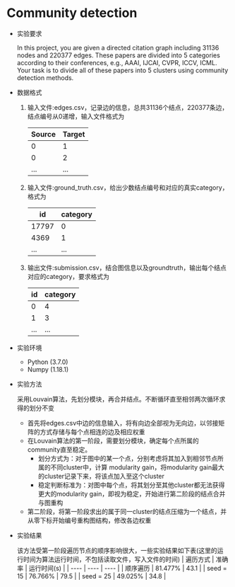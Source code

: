 # Community detection
* 实验要求
  
  In this project, you are given a directed citation graph including 31136 nodes and 220377 edges. These papers are divided into 5 categories according to their conferences, e.g., AAAI, IJCAI, CVPR, ICCV, ICML. Your task is to divide all of these papers into 5 clusters using community detection methods.
* 数据格式
  1. 输入文件:edges.csv，记录边的信息，总共31136个结点，220377条边，结点编号从0递增，输入文件格式为
   
      |  Source   | Target  |
      |  ----  | ----  |
      | 0  | 1 |
      | 0  | 2 |
      | ...  | ... |
  2. 输入文件:ground_truth.csv，给出少数结点编号和对应的真实category，格式为
   
      |  id   | category  |
      |  ----  | ----  |
      | 17797  | 0 |
      | 4369  | 1 |
      | ...  | ... |
  3. 输出文件:submission.csv，结合图信息以及groundtruth，输出每个结点对应的category，要求格式为

      |  id   | category  |
      |  ----  | ----  |
      | 0  | 4 |
      | 1  | 3 |
      | ...  | ... |
* 实验环境
  * Python (3.7.0)
  * Numpy (1.18.1)

* 实验方法
  
  采用Louvain算法，先划分模块，再合并结点。不断循环直至相邻两次循环求得的划分不变
  * 首先将edges.csv中边的信息输入，将有向边全部视为无向边，以邻接矩阵的方式存储与每个点相连的边及相应权重
  * 在Louvain算法的第一阶段，需要划分模块，确定每个点所属的community直至稳定。
    * 划分方式为：对于图中的某一个点，分别考虑将其加入到相邻节点所属的不同cluster中，计算 modularity gain，将modularity gain最大的cluster记录下来，将该点加入至这个cluster
    * 稳定判断标准为：对图中每个点，将其划分至其他cluster都无法获得更大的modularity gain，即视为稳定，开始进行第二阶段的结点合并与图重构
  * 第二阶段，将第一阶段求出的属于同一cluster的结点压缩为一个结点，并从零下标开始编号重构图结构，修改各边权重

* 实验结果  

  该方法受第一阶段遍历节点的顺序影响很大，一些实验结果如下表(这里的运行时间为算法运行时间，不包括读取文件，写入文件的时间)
  |  遍历方式  | 准确率  | 运行时间(s) |
  |  ----  | ----  | ---- |
  | 顺序遍历  | 81.477% | 43.1 |
  | seed = 15  | 76.766% | 79.5 |
  | seed = 25  | 49.025% | 34.8 |